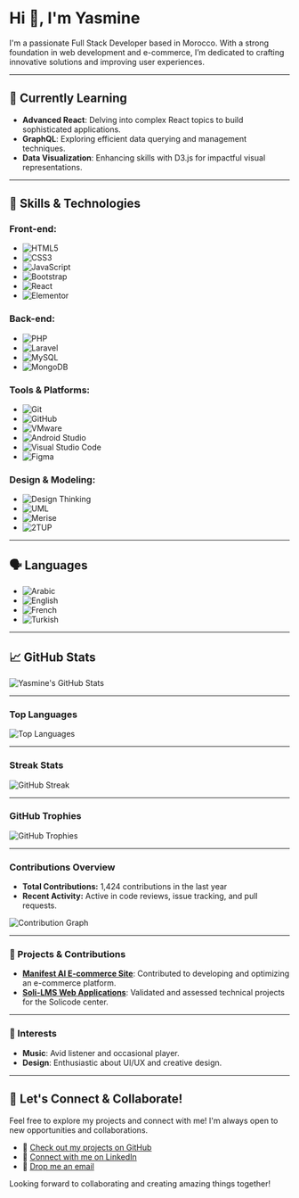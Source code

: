 # Hi 👋, I'm Yasmine

I'm a passionate Full Stack Developer based in Morocco. With a strong foundation in web development and e-commerce, I’m dedicated to crafting innovative solutions and improving user experiences.

---

## 🌱 Currently Learning

- **Advanced React**: Delving into complex React topics to build sophisticated applications.
- **GraphQL**: Exploring efficient data querying and management techniques.
- **Data Visualization**: Enhancing skills with D3.js for impactful visual representations.

---

## 🚀 Skills & Technologies

### Front-end:
- ![HTML5](https://img.shields.io/badge/HTML5-E34F26?style=for-the-badge&logo=html5&logoColor=white&labelColor=E34F26&color=white&borderRadius=25px)
- ![CSS3](https://img.shields.io/badge/CSS3-1572B6?style=for-the-badge&logo=css3&logoColor=white&labelColor=1572B6&color=white&borderRadius=25px)
- ![JavaScript](https://img.shields.io/badge/JavaScript-F7DF1E?style=for-the-badge&logo=javascript&logoColor=black&labelColor=F7DF1E&color=black&borderRadius=25px)
- ![Bootstrap](https://img.shields.io/badge/Bootstrap-563D7C?style=for-the-badge&logo=bootstrap&logoColor=white&labelColor=563D7C&color=white&borderRadius=25px)
- ![React](https://img.shields.io/badge/React-61DAFB?style=for-the-badge&logo=react&logoColor=black&labelColor=61DAFB&color=black&borderRadius=12px)
- ![Elementor](https://img.shields.io/badge/Elementor-000000?style=for-the-badge&logo=elementor&logoColor=white&labelColor=000000&color=white&borderRadius=12px)

### Back-end:
- ![PHP](https://img.shields.io/badge/PHP-777BB4?style=for-the-badge&logo=php&logoColor=white&labelColor=777BB4&color=white&borderRadius=12px)
- ![Laravel](https://img.shields.io/badge/Laravel-F05340?style=for-the-badge&logo=laravel&logoColor=white&labelColor=F05340&color=white&borderRadius=12px)
- ![MySQL](https://img.shields.io/badge/MySQL-00758F?style=for-the-badge&logo=mysql&logoColor=white&labelColor=00758F&color=white&borderRadius=12px)
- ![MongoDB](https://img.shields.io/badge/MongoDB-47A248?style=for-the-badge&logo=mongodb&logoColor=white&labelColor=47A248&color=white&borderRadius=12px)

### Tools & Platforms:
- ![Git](https://img.shields.io/badge/Git-F05032?style=for-the-badge&logo=git&logoColor=white&labelColor=F05032&color=white&borderRadius=12px)
- ![GitHub](https://img.shields.io/badge/GitHub-181717?style=for-the-badge&logo=github&logoColor=white&labelColor=181717&color=white&borderRadius=12px)
- ![VMware](https://img.shields.io/badge/VMware-607078?style=for-the-badge&logo=vmware&logoColor=white&labelColor=607078&color=white&borderRadius=12px)
- ![Android Studio](https://img.shields.io/badge/Android_Studio-3DDC84?style=for-the-badge&logo=android-studio&logoColor=white&labelColor=3DDC84&color=white&borderRadius=12px)
- ![Visual Studio Code](https://img.shields.io/badge/Visual_Studio_Code-007ACC?style=for-the-badge&logo=visual-studio-code&logoColor=white&labelColor=007ACC&color=white&borderRadius=12px)
- ![Figma](https://img.shields.io/badge/Figma-F24E1E?style=for-the-badge&logo=figma&logoColor=white&labelColor=F24E1E&color=white&borderRadius=12px)

### Design & Modeling:
- ![Design Thinking](https://img.shields.io/badge/Design_Thinking-FF7F50?style=for-the-badge&logo=design&logoColor=white&labelColor=FF7F50&color=white&borderRadius=12px)
- ![UML](https://img.shields.io/badge/UML-000000?style=for-the-badge&logo=uml&logoColor=white&labelColor=000000&color=white&borderRadius=12px)
- ![Merise](https://img.shields.io/badge/MERISE-1E90FF?style=for-the-badge&logo=data:image/png;base64,iVBORw0KGgoAAAANSUhEUgAAACAAAAAgCAIAAAD8GO2jAAAAmklEQVR4nOzdeXUBdQwG4XchYP4fBicQyFEM0Tk3d6dOQJtbFvRAE8A4k+7PbIl9xuKDvbi8JY3IujKQ4yfR8bRdFGREJ9XXr53xkICVLiYBtmO9jMSQnJ+SHCR1e0P7bSswWz5FYf6b5shtTVihPHfpLgttTDZq76nMD3xhEr9OlzzJIH7mU4rF1GUbRgiayjHkNz4H8jPp8TsW2l4PwwZCp2OaEBTQKxC6BFv5YXl7k34fM8BhbVOmT4Ywn5+ZRjPKyEnKcM0yV4TpJDAkQcqFZnQkkJtAdZquFouqsw2ogV+fq9SGVyyUZZRrACfgjfWbN4yNImqvhMBcM8MDSZnYcd+MweoqT/gpVY2TT9FuT7aLpklSbmQKmB2q0lKptGzrTeZsYx1GzL9gAAAAABJRU5ErkJggg==&labelColor=1E90FF&color=white&borderRadius=12px)
- ![2TUP](https://img.shields.io/badge/2TUP-00BFFF?style=for-the-badge&logo=data:image/png;base64,iVBORw0KGgoAAAANSUhEUgAAAFwAAABtCAYAAABH3ErHAAAAmklEQVR4nOzdeXUBdQwG4XchYP4fBicQyFEM0Tk3d6dOQJtbFvRAE8A4k+7PbIl9xuKDvbi8JY3IujKQ4yfR8bRdFGREJ9XXr53xkICVLiYBtmO9jMSQnJ+SHCR1e0P7bSswWz5FYf6b5shtTVihPHfpLgttTDZq76nMD3xhEr9OlzzJIH7mU4rF1GUbRgiayjHkNz4H8jPp8TsW2l4PwwZCp2OaEBTQKxC6BFv5YXl7k34fM8BhbVOmT4Ywn5+ZRjPKyEnKcM0yV4TpJDAkQcqFZnQkkJtAdZquFouqsw2ogV+fq9SGVyyUZZRrACfgjfWbN4yNImqvhMBcM8MDSZnYcd+MweoqT/gpVY2TT9FuT7aLpklSbmQKmB2q0lKptGzrTeZsYx1GzL9gAAAAABJRU5ErkJggg==&labelColor=00BFFF&color=white&borderRadius=12px)

---

## 🗣️ Languages

- ![Arabic](https://img.shields.io/badge/Arabic-Native-orange?style=for-the-badge&labelColor=orange&color=white&borderRadius=12px)
- ![English](https://img.shields.io/badge/English-Fluent-blue?style=for-the-badge&labelColor=blue&color=white&borderRadius=12px)
- ![French](https://img.shields.io/badge/French-Intermediate-red?style=for-the-badge&labelColor=red&color=white&borderRadius=12px)
- ![Turkish](https://img.shields.io/badge/Turkish-Intermediate-yellow?style=for-the-badge&labelColor=yellow&color=white&borderRadius=12px)

---



## 📈 GitHub Stats

![Yasmine's GitHub Stats](https://github-readme-stats.vercel.app/api?username=Yasmine-daifane&show_icons=true&count_private=true&hide_title=true&hide=prs&theme=dark)

---

### Top Languages
![Top Languages](https://github-readme-stats.vercel.app/api/top-langs/?username=Yasmine-daifane&layout=compact&theme=dark)

---

### Streak Stats

![GitHub Streak](https://github-readme-streak-stats.herokuapp.com/?user=Yasmine-daifane&theme=dark)

---

### GitHub Trophies

![GitHub Trophies](https://github-profile-trophy.vercel.app/?username=Yasmine-daifane&theme=darkhub)

---

### Contributions Overview

- **Total Contributions:** 1,424 contributions in the last year
- **Recent Activity:** Active in code reviews, issue tracking, and pull requests.

![Contribution Graph](https://github-readme-stats.vercel.app/api/top-langs/?username=Yasmine-daifane&layout=compact&theme=dark)

---

### 🌟 Projects & Contributions

- **[Manifest AI E-commerce Site](#)**: Contributed to developing and optimizing an e-commerce platform.
- **[Soli-LMS Web Applications](#)**: Validated and assessed technical projects for the Solicode center.

---

### 🎨 Interests

- **Music**: Avid listener and occasional player.
- **Design**: Enthusiastic about UI/UX and creative design.

---

## 🚀 Let's Connect & Collaborate!

Feel free to explore my projects and connect with me! I'm always open to new opportunities and collaborations. 

- 🌟 [Check out my projects on GitHub](https://github.com/Yasmine-daifane)
- 🤝 [Connect with me on LinkedIn](https://linkedin.com/in/yasmine-daifane)
- 💬 [Drop me an email](mailto:yasmine.daifane.solicode@gmail.com)

Looking forward to collaborating and creating amazing things together!
